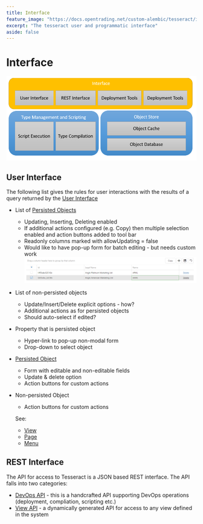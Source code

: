```yaml
---
title: Interface
feature_image: "https://docs.opentrading.net/custom-alembic/tesseract/images/Orthogonal_Tesseract_Gif-4.gif"
excerpt: "The tesseract user and programmatic interface"
aside: false
---
```


# Interface

![Interface](../images/Interface.png)

## User Interface

The following list gives the rules for user interactions with the results of a query returned by the [User Interface](#user-interface)

* List of [Persisted Objects](../object-store/ObjectStore.md#Persisted-Object)
  * Updating, Inserting, Deleting enabled
  * If additional actions configured (e.g. Copy) then multiple selection enabled and action buttons added to tool bar
  * Readonly columns marked with allowUpdating = false
  * Would like to have pop-up form for batch editing - but needs custom work
        ![Edit](../images/EditPersistedObjectList.png)
* List of non-persisted objects
  * Update/Insert/Delete explicit options - how?
  * Additional actions as for persisted objects
  * Should auto-select if edited?
* Property that is persisted object
  * Hyper-link to pop-up non-modal form 
  * Drop-down to select object
* [Persisted Object](../object-store/ObjectStore.md#Persisted-Object)
  * Form with editable and non-editable fields 
  * Update & delete option
  * Action buttons for custom actions
* Non-persisted Object
  * Action buttons for custom actions

  See:
  * [View](View.md)
  * [Page](Page.md)
  * [Menu](Menu.md)


## REST Interface

The API for access to Tesseract is a JSON based REST interface. The API falls into two categories:
* [DevOps API](../deployment/DevOpsAPI.md) - this is a handcrafted API supporting DevOps operations (deployment, compliation, scripting etc.)
* [View API](ViewAPI.md) - a dynamically generated API for access to any view defined in the system
